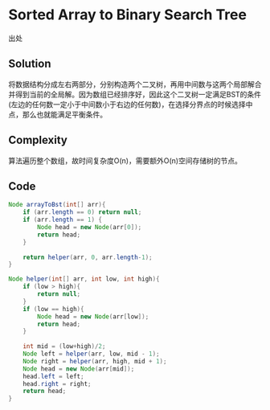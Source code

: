 # Sorted Array to Binary Search Tree

出处

## Solution

将数据结构分成左右两部分，分别构造两个二叉树，再用中间数与这两个局部解合并得到当前的全局解。因为数组已经排序好，因此这个二叉树一定满足BST的条件(左边的任何数一定小于中间数小于右边的任何数)，在选择分界点的时候选择中点，那么也就能满足平衡条件。

## Complexity

算法遍历整个数组，故时间复杂度O(n)，需要额外O(n)空间存储树的节点。

## Code

```java
Node arrayToBst(int[] arr){
	if (arr.length == 0) return null;
	if (arr.length == 1) {
		Node head = new Node(arr[0]);
		return head;
	}
	
	return helper(arr, 0, arr.length-1);
}

Node helper(int[] arr, int low, int high){
	if (low > high){
		return null;
	}
	if (low == high){
		Node head = new Node(arr[low]);
		return head;
	}
	
	int mid = (low+high)/2;
	Node left = helper(arr, low, mid - 1);
	Node right = helper(arr, high, mid + 1);
	Node head = new Node(arr[mid]);
	head.left = left;
	head.right = right;
	return head;
}

```



